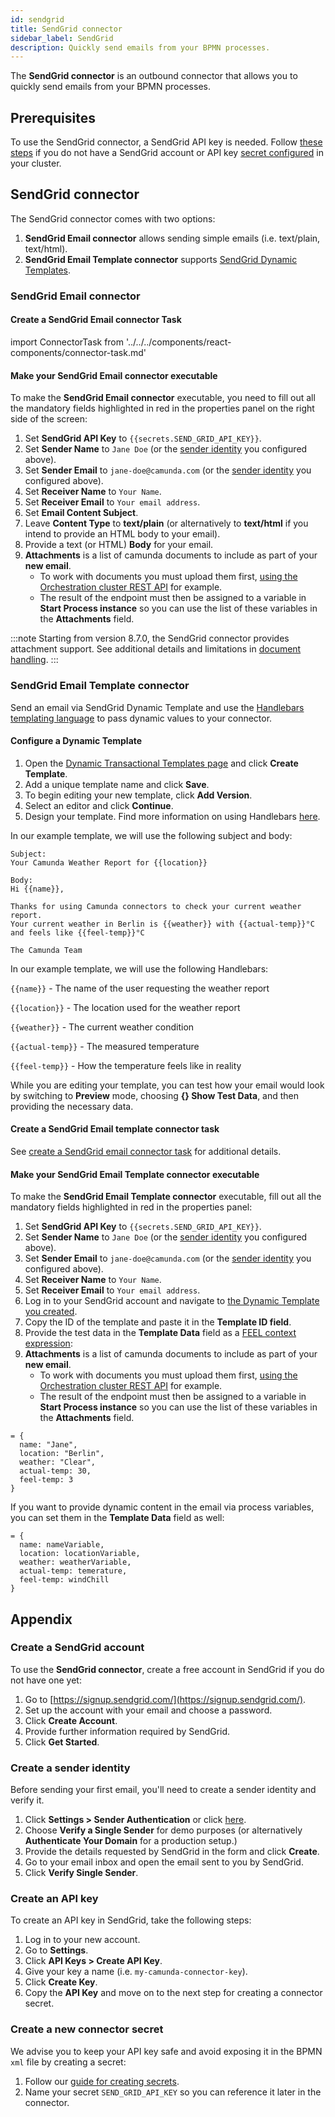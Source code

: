 ```yaml
---
id: sendgrid
title: SendGrid connector
sidebar_label: SendGrid
description: Quickly send emails from your BPMN processes.
---
```


The **SendGrid connector** is an outbound connector that allows you to quickly send emails from your BPMN processes.

## Prerequisites

To use the SendGrid connector, a SendGrid API key is needed. Follow [these steps](#appendix) if you do not have a SendGrid account or API key [secret configured](#create-a-new-connector-secret) in your cluster.

## SendGrid connector

The SendGrid connector comes with two options:

1. **SendGrid Email connector** allows sending simple emails (i.e. text/plain, text/html).
2. **SendGrid Email Template connector** supports [SendGrid Dynamic Templates](https://sendgrid.com/solutions/email-api/dynamic-email-templates/).

### SendGrid Email connector

#### Create a SendGrid Email connector Task

import ConnectorTask from '../../../components/react-components/connector-task.md'

<ConnectorTask/>

#### Make your SendGrid Email connector executable

To make the **SendGrid Email connector** executable, you need to fill out all the mandatory fields highlighted in red in the properties panel on the right side of the screen:

1. Set **SendGrid API Key** to `{{secrets.SEND_GRID_API_KEY}}`.
2. Set **Sender Name** to `Jane Doe` (or the [sender identity](#create-a-sender-identity) you configured above).
3. Set **Sender Email** to `jane-doe@camunda.com` (or the [sender identity](#create-a-sender-identity) you configured above).
4. Set **Receiver Name** to `Your Name`.
5. Set **Receiver Email** to `Your email address`.
6. Set **Email Content Subject**.
7. Leave **Content Type** to **text/plain** (or alternatively to **text/html** if you intend to provide an HTML body to your email).
8. Provide a text (or HTML) **Body** for your email.
9. **Attachments** is a list of camunda documents to include as part of your **new email**.
   - To work with documents you must upload them first, [using the Orchestration cluster REST API](/apis-tools/orchestration-cluster-api-rest/specifications/create-document.api.mdx) for example.
   - The result of the endpoint must then be assigned to a variable in **Start Process instance** so you can use the list of these variables in the **Attachments** field.

:::note
Starting from version 8.7.0, the SendGrid connector provides attachment support. See additional details and limitations in [document handling](/components/document-handling/getting-started.md).
:::

### SendGrid Email Template connector

Send an email via SendGrid Dynamic Template and use the [Handlebars templating language](https://handlebarsjs.com/) to pass dynamic values to your connector.

#### Configure a Dynamic Template

1. Open the [Dynamic Transactional Templates page](https://sendgrid.com/dynamic_templates) and click **Create Template**.
2. Add a unique template name and click **Save**.
3. To begin editing your new template, click **Add Version**.
4. Select an editor and click **Continue**.
5. Design your template. Find more information on using Handlebars [here](https://docs.sendgrid.com/for-developers/sending-email/using-handlebars).

In our example template, we will use the following subject and body:

```text
Subject:
Your Camunda Weather Report for {{location}}
```

```text
Body:
Hi {{name}},

Thanks for using Camunda connectors to check your current weather report.
Your current weather in Berlin is {{weather}} with {{actual-temp}}°C and feels like {{feel-temp}}°C

The Camunda Team
```

In our example template, we will use the following Handlebars:

`{{name}}` - The name of the user requesting the weather report

`{{location}}` - The location used for the weather report

`{{weather}}` - The current weather condition

`{{actual-temp}}` - The measured temperature

`{{feel-temp}}` - How the temperature feels like in reality

While you are editing your template, you can test how your email would look by switching to **Preview** mode, choosing **{} Show Test Data**, and then providing the necessary data.

#### Create a SendGrid Email template connector task

See [create a SendGrid email connector task](#create-a-sendgrid-email-connector-task) for additional details.

#### Make your SendGrid Email Template connector executable

To make the **SendGrid Email Template connector** executable, fill out all the mandatory fields highlighted in red in the properties panel:

1. Set **SendGrid API Key** to `{{secrets.SEND_GRID_API_KEY}}`.
2. Set **Sender Name** to `Jane Doe` (or the [sender identity](#create-a-sender-identity) you configured above).
3. Set **Sender Email** to `jane-doe@camunda.com` (or the [sender identity](#create-a-sender-identity) you configured above).
4. Set **Receiver Name** to `Your Name`.
5. Set **Receiver Email** to `Your email address`.
6. Log in to your SendGrid account and navigate to [the Dynamic Template you created](#configure-a-dynamic-template).
7. Copy the ID of the template and paste it in the **Template ID field**.
8. Provide the test data in the **Template Data** field as a [FEEL context expression](/components/modeler/feel/language-guide/feel-context-expressions.md):
9. **Attachments** is a list of camunda documents to include as part of your **new email**.
   - To work with documents you must upload them first, [using the Orchestration cluster REST API](/apis-tools/orchestration-cluster-api-rest/specifications/create-document.api.mdx) for example.
   - The result of the endpoint must then be assigned to a variable in **Start Process instance** so you can use the list of these variables in the **Attachments** field.

```text
= {
  name: "Jane",
  location: "Berlin",
  weather: "Clear",
  actual-temp: 30,
  feel-temp: 3
}
```

If you want to provide dynamic content in the email via process variables, you can set them in the **Template Data** field as well:

```text
= {
  name: nameVariable,
  location: locationVariable,
  weather: weatherVariable,
  actual-temp: temerature,
  feel-temp: windChill
}
```

## Appendix

### Create a SendGrid account

To use the **SendGrid connector**, create a free account in SendGrid if you do not have one yet:

1. Go to [https://signup.sendgrid.com/](https://signup.sendgrid.com/).
2. Set up the account with your email and choose a password.
3. Click **Create Account**.
4. Provide further information required by SendGrid.
5. Click **Get Started**.

### Create a sender identity

Before sending your first email, you'll need to create a sender identity and verify it.

1. Click **Settings > Sender Authentication** or click [here](https://app.sendgrid.com/settings/sender_auth).
2. Choose **Verify a Single Sender** for demo purposes (or alternatively **Authenticate Your Domain** for a production setup.)
3. Provide the details requested by SendGrid in the form and click **Create**.
4. Go to your email inbox and open the email sent to you by SendGrid.
5. Click **Verify Single Sender**.

### Create an API key

To create an API key in SendGrid, take the following steps:

1. Log in to your new account.
2. Go to **Settings**.
3. Click **API Keys > Create API Key**.
4. Give your key a name (i.e. `my-camunda-connector-key`).
5. Click **Create Key**.
6. Copy the **API Key** and move on to the next step for creating a connector secret.

### Create a new connector secret

We advise you to keep your API key safe and avoid exposing it in the BPMN `xml` file by creating a secret:

1. Follow our [guide for creating secrets](/components/console/manage-clusters/manage-secrets.md).
2. Name your secret `SEND_GRID_API_KEY` so you can reference it later in the connector.
